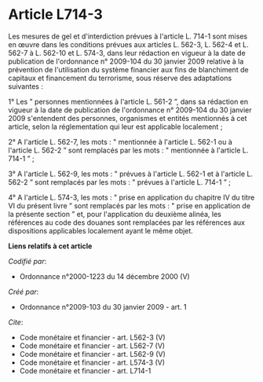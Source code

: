 # Article L714-3

Les mesures de gel et d'interdiction prévues à l'article L. 714-1 sont mises en œuvre dans les conditions prévues aux
articles L. 562-3, L. 562-4 et L. 562-7 à L. 562-10 et L. 574-3, dans leur rédaction en vigueur à la date de publication de
l'ordonnance n° 2009-104 du 30 janvier 2009 relative à la prévention de l'utilisation du système financier aux fins de
blanchiment de capitaux et financement du terrorisme, sous réserve des adaptations suivantes : 

1° Les " personnes mentionnées à l'article L. 561-2 ”, dans sa rédaction en vigueur à la date de publication de l'ordonnance
n° 2009-104 du 30 janvier 2009 s'entendent des personnes, organismes et entités mentionnés à cet article, selon la
réglementation qui leur est applicable localement ; 

2° A l'article L. 562-7, les mots : " mentionnée à l'article L. 562-1 ou à l'article L. 562-2 ” sont remplacés par les mots :
" mentionnée à l'article L. 714-1 ” ; 

3° A l'article L. 562-9, les mots : " prévues à l'article L. 562-1 et à l'article L. 562-2 ” sont remplacés par les mots : "
prévues à l'article L. 714-1 ” ; 

4° A l'article L. 574-3, les mots : " prise en application du chapitre IV du titre VI du présent livre ” sont remplacés par
les mots : " prise en application de la présente section ” et, pour l'application du deuxième alinéa, les références au code
des douanes sont remplacées par les références aux dispositions applicables localement ayant le même objet.

**Liens relatifs à cet article**

_Codifié par_:

  - Ordonnance n°2000-1223 du 14 décembre 2000 (V)

_Créé par_:

  - Ordonnance n°2009-103 du 30 janvier 2009 - art. 1

_Cite_:

  - Code monétaire et financier - art. L562-3 (V)
  - Code monétaire et financier - art. L562-7 (V)
  - Code monétaire et financier - art. L562-9 (V)
  - Code monétaire et financier - art. L574-3 (V)
  - Code monétaire et financier - art. L714-1
